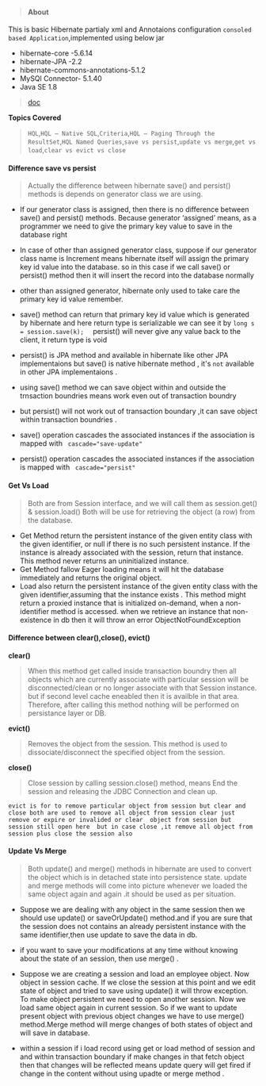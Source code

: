 >#### About
This is basic Hibernate partialy xml and Annotaions configuration ` consoled based Application `,implemented using below jar
- hibernate-core -5.6.14
- hibernate-JPA -2.2 
- hibernate-commons-annotations-5.1.2
- MySQl Connector-  5.1.40
- Java SE 1.8
>[doc](https://docs.jboss.org/hibernate/entitymanager/3.5/reference/en/html/architecture.html)

**Topics Covered** 
>`HQL`,`HQL – Native SQL`,`Criteria`,`HQL – Paging Through the ResultSet`,`HQL Named Queries`,`save vs persist`,`update vs merge`,`get vs load`,`clear vs evict vs close`

#### Difference save  vs persist 
> Actually the difference between hibernate save() and persist() methods is depends on generator class we are using.
- If our generator class is assigned, then there is no difference between save() and persist() methods.
  Because generator ‘assigned’ means, as  a programmer we need to give the primary key value to save in the database right 
- In case of other than assigned generator class, suppose if our generator class name is Increment means hibernate 
   itself will assign the primary key id value into the database.
   so in this case if we call save() or persist() method then it will insert the record into the database normally   
- other than assigned generator, hibernate only used to take care the primary key id value remember.
- save() method can return that primary key id value which is generated by hibernate and 
  here return type is serializable we can see it by 
	`long s = session.save(k);  `
  persist() will never give any value back to the client, it return type is void 
  
- persist() is JPA method and available in hibernate like other JPA implementaions
  but save() is native hibernate method , it's  `not` available in other JPA implementaions . 
  
- using save() method we can save object within and outside the trnsaction boundries means work even out of transaction	boundry
- but persist() will not work out of transaction boundary ,it can save object within transaction boundries .
  
- save() operation cascades the associated instances if the association is mapped with ` cascade="save-update"`
- persist() operation cascades the associated instances if the association is mapped with ` cascade="persist"`

#### Get Vs Load
>Both are from Session interface, and we will call them as session.get() & session.load()
 Both will be use for retrieving the object (a row) from the database.
 
 - Get Method return the persistent instance of the given entity class with the given identifier, or null if there is no such persistent instance. 
 	If the instance is already associated with the session, return that instance. This method never returns an uninitialized instance.
 - Get Method fallow Eager loading means it will hit the database immediately and returns the original object.
 - Load also return the persistent instance of the given entity class with the given identifier,assuming that the instance exists .
   This method might return a proxied instance that is initialized on-demand, when a non-identifier method is accessed.
   when we retrieve an instance that non-existence in db then it will throw an error  ObjectNotFoundException

#### Difference between clear(),close(), evict() 
<b> clear() </b>
>When this method get called inside transaction boundry then all objects which are
          currently associate with particular session will be  disconnected/clean or no longer associate with that Session instance.
		  but if second level cache eneabled then it is availble in that area.
Therefore, after calling this method nothing will be performed on persistance layer or DB.
		  
<b> evict() </b>
>Removes the object from the session. This method is used to dissociate/disconnect the specified object from the session.

<b>  close() </b>
>Close session by calling session.close() method, means End the session and releasing the JDBC Connection and clean up.		  

`evict is for to remove particular object from session but clear and close both are used to remove all object from session
  clear just remove or expire or invalided or clear  object from session but session still open here 
  but in case close ,it remove all object from session plus close the session also 
`

#### Update Vs Merge
>Both update() and merge() methods in hibernate are used to convert the object which is in detached state into persistence state.
 update and merge methods will come into picture whenever we loaded the same object again and again .it should be used as per situation.

- Suppose we are dealing with any object in the same session then we should use update() or saveOrUpdate() method.and if you are sure that the session does not contains an already persistent instance with the same identifier,then use update to save the data in db.
- if you want to save your modifications at any time without knowing about the state of an session, then use merge() .
- Suppose we are creating a session and load an employee object. Now object in session cache. If we close the session at this point and we edit state of object and tried to save using update() it will throw exception. To make object persistent we need to open another session. Now we load same object again in current session. So if we want to update present object with previous object changes we have to use merge() method.Merge method will merge changes of both states of object and will save in database.

- within a session if i load record using get or load method of session and and within transaction boundary if make changes in that fetch object
 then that changes will be reflected means update query will get fired if change in the content without using upadte or merge method .






